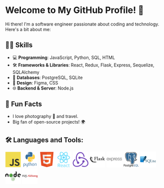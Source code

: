 <!DOCTYPE html>
<html lang="en">
<head>
  <meta charset="UTF-8">
  <meta name="viewport" content="width=device-width, initial-scale=1.0">
  <title>GitHub Profile</title>
</head>
<body>
  <h1>Welcome to My GitHub Profile! 🚀</h1>
  <p>
    Hi there! I'm a software engineer passionate about coding and technology. Here's a bit about me:
  </p>

  <h2>👨‍💻 Skills</h2>
  <ul>
    <li>💻 <strong>Programming</strong>: JavaScript, Python, SQL, HTML</li>
    <li>🛠️ <strong>Frameworks & Libraries</strong>: React, Redux, Flask, Express, Sequelize, SQLAlchemy</li>
    <li>💾 <strong>Databases</strong>: PostgreSQL, SQLite</li>
    <li>🎨 <strong>Design</strong>: Figma, CSS</li>
    <li>🌐 <strong>Backend & Server</strong>: Node.js</li>
  </ul>

  <h2>🌟 Fun Facts</h2>
  <ul>
    <li>I love photography 📸 and travel.</li>
    <li>Big fan of open-source projects! 🌍</li>
  </ul>

  <h2>🛠️ Languages and Tools:</h2>
  <p>
    <!-- Add your icons or logos here -->
    <img src="https://github.com/devicons/devicon/blob/master/icons/javascript/javascript-original.svg" alt="JavaScript" width="50">
    <img src="https://github.com/devicons/devicon/blob/master/icons/python/python-original-wordmark.svg" alt="Python" width="50">
    <img src="https://github.com/devicons/devicon/blob/master/icons/html5/html5-original.svg" alt="HTML" width="50">
    <img src="https://github.com/devicons/devicon/blob/master/icons/react/react-original-wordmark.svg" alt="React" width="50">
    <img src="https://github.com/devicons/devicon/blob/master/icons/redux/redux-original.svg" alt="Redux" width="50">
    <img src="https://github.com/devicons/devicon/blob/master/icons/flask/flask-original-wordmark.svg" alt="Flask" width="50">
    <img src="https://github.com/devicons/devicon/blob/master/icons/express/express-original-wordmark.svg" alt="Express" width="50">
    <img src="https://github.com/devicons/devicon/blob/master/icons/postgresql/postgresql-original-wordmark.svg" alt="PostgreSQL" width="50">
    <img src="https://github.com/devicons/devicon/blob/master/icons/sqlite/sqlite-original-wordmark.svg" alt="SQLite" width="50">
    <img src="https://github.com/devicons/devicon/blob/master/icons/nodejs/nodejs-original-wordmark.svg" alt="Node.js" width="50">
    <img src="https://github.com/devicons/devicon/blob/master/icons/sqlalchemy/sqlalchemy-original-wordmark.svg" alt="SQLAlchemy" width="50">
  </p>
</body>
</html>





<!--
**itingtseng/itingtseng** is a ✨ _special_ ✨ repository because its `README.md` (this file) appears on your GitHub profile.

Here are some ideas to get you started:

- 🔭 I’m currently working on ...
- 🌱 I’m currently learning ...
- 👯 I’m looking to collaborate on ...
- 🤔 I’m looking for help with ...
- 💬 Ask me about ...
- 📫 How to reach me: ...
- 😄 Pronouns: ...
- ⚡ Fun fact: ...
-->
